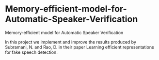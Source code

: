 # Memory-efficient-model-for-Automatic-Speaker-Verification
Memory-efficient model for Automatic Speaker Verification

In this project we implement and improve the results produced by Subramani, N. and Rao, D. in their paper Learning efficient representations for fake speech detection.
